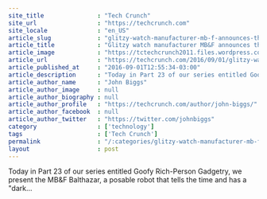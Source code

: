 ```yaml
---
site_title               : "Tech Crunch"
site_url                 : "https://techcrunch.com"
site_locale              : "en_US"
article_slug             : "glitzy-watch-manufacturer-mb-f-announces-the-balthazar-clockwork-robot"
article_title            : "Glitzy watch manufacturer MB&F announces the Balthazar clockwork robot"
article_image            : "https://tctechcrunch2011.files.wordpress.com/2016/09/screen-shot-2016-09-01-at-1-50-19-pm.png?w=764&h=400&crop=1"
article_url              : "https://techcrunch.com/2016/09/01/glitzy-watch-manufacturer-mbf-announces-the-balthazar-clockwork-robot/"
article_published_at     : "2016-09-01T12:55:34-03:00"
article_description      : "Today in Part 23 of our series entitled Goofy Rich-Person Gadgetry, we present the MB&F Balthazar, a posable robot that tells the time and has a 'dark..."
article_author_name      : "John Biggs"
article_author_image     : null
article_author_biography : null
article_author_profile   : "https://techcrunch.com/author/john-biggs/"
article_author_facebook  : null
article_author_twitter   : "https://twitter.com/johnbiggs"
category                 : ['technology']
tags                     : ['Tech Crunch']
permalink                : "/:categories/glitzy-watch-manufacturer-mb-f-announces-the-balthazar-clockwork-robot/"
layout                   : post
---
```


Today in Part 23 of our series entitled Goofy Rich-Person Gadgetry, we present the MB&F Balthazar, a posable robot that tells the time and has a "dark...
